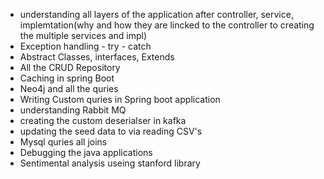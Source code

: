 - understanding all layers of the application after controller, service, implemtation(why and how they are lincked to the controller to creating the multiple services and impl)
- Exception handling - try - catch
- Abstract Classes, interfaces, Extends
- All the CRUD Repository 
- Caching in spring Boot
- Neo4j and all the quries 
- Writing Custom quries in Spring boot application 
- understanding Rabbit MQ
- creating the custom deserialser in kafka
- updating the seed data to via reading CSV's
- Mysql quries all joins 
- Debugging the java applications
- Sentimental analysis useing stanford library
